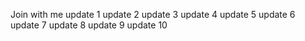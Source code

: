 Join with me
update 1 
update 2
update 3
update 4
update 5
update 6
update 7
update 8
update 9
update 10
